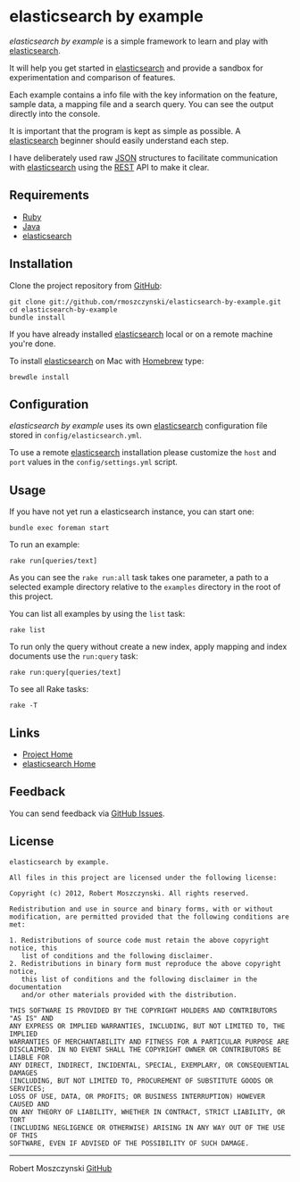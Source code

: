 elasticsearch by example
========================

_elasticsearch by example_ is a simple framework to learn and play with
[elasticsearch](http://elasticsearch.org).

It will help you get started in [elasticsearch](http://elasticsearch.org)
and provide a sandbox for experimentation and comparison of features.

Each example contains a info file with the key information on the feature,
sample data, a mapping file and a search query. You can see the output directly
into the console.

It is important that the program is kept as simple as possible.
A [elasticsearch](http://elasticsearch.org) beginner should easily understand each step.

I have deliberately used raw [JSON](http://www.json.org/) structures to facilitate communication with [elasticsearch](http://elasticsearch.org) using the
[REST](http://en.wikipedia.org/wiki/Representational_state_transfer) API to make
it clear.


Requirements
------------

* [Ruby](http://ruby-lang.org)
* [Java](http://www.java.com)
* [elasticsearch](http://www.elasticsearch.org)


Installation
------------

Clone the project repository from [GitHub](http://github.com/):

    git clone git://github.com/rmoszczynski/elasticsearch-by-example.git
    cd elasticsearch-by-example
    bundle install

If you have already installed [elasticsearch](http://elasticsearch.org) local
or on a remote machine you're done.

To install [elasticsearch](http://elasticsearch.org) on Mac with
[Homebrew](http://mxcl.github.com/homebrew/) type:

    brewdle install


Configuration
-------------

_elasticsearch by example_ uses its own [elasticsearch](http://elasticsearch.org) configuration file stored in `config/elasticsearch.yml`.

To use a remote [elasticsearch](http://elasticsearch.org) installation
please customize the `host` and `port` values in the `config/settings.yml` script.


Usage
-----

If you have not yet run a elasticsearch instance, you can start one:

    bundle exec foreman start

To run an example:

    rake run[queries/text]

As you can see the `rake run:all` task takes one parameter, a path to a selected
example directory relative to the `examples` directory in the root of this project.

You can list all examples by using the `list` task:

    rake list

To run only the query without create a new index, apply mapping and index documents use the `run:query` task:

    rake run:query[queries/text]

To see all Rake tasks:

    rake -T


Links
-----

* [Project Home](https://github.com/rmoszczynski/elasticsearch-by-example)
* [elasticsearch Home](http://www.elasticsearch.org/)


Feedback
--------

You can send feedback via [GitHub Issues](https://github.com/rmoszczynski/elasticsearch-by-example/issues).


License
-------

    elasticsearch by example.

    All files in this project are licensed under the following license:

    Copyright (c) 2012, Robert Moszczynski. All rights reserved.

    Redistribution and use in source and binary forms, with or without
    modification, are permitted provided that the following conditions are met:

    1. Redistributions of source code must retain the above copyright notice, this
       list of conditions and the following disclaimer.
    2. Redistributions in binary form must reproduce the above copyright notice,
       this list of conditions and the following disclaimer in the documentation
       and/or other materials provided with the distribution.

    THIS SOFTWARE IS PROVIDED BY THE COPYRIGHT HOLDERS AND CONTRIBUTORS "AS IS" AND
    ANY EXPRESS OR IMPLIED WARRANTIES, INCLUDING, BUT NOT LIMITED TO, THE IMPLIED
    WARRANTIES OF MERCHANTABILITY AND FITNESS FOR A PARTICULAR PURPOSE ARE
    DISCLAIMED. IN NO EVENT SHALL THE COPYRIGHT OWNER OR CONTRIBUTORS BE LIABLE FOR
    ANY DIRECT, INDIRECT, INCIDENTAL, SPECIAL, EXEMPLARY, OR CONSEQUENTIAL DAMAGES
    (INCLUDING, BUT NOT LIMITED TO, PROCUREMENT OF SUBSTITUTE GOODS OR SERVICES;
    LOSS OF USE, DATA, OR PROFITS; OR BUSINESS INTERRUPTION) HOWEVER CAUSED AND
    ON ANY THEORY OF LIABILITY, WHETHER IN CONTRACT, STRICT LIABILITY, OR TORT
    (INCLUDING NEGLIGENCE OR OTHERWISE) ARISING IN ANY WAY OUT OF THE USE OF THIS
    SOFTWARE, EVEN IF ADVISED OF THE POSSIBILITY OF SUCH DAMAGE.


-----
Robert Moszczynski [GitHub](https://github.com/rmoszczynski)

